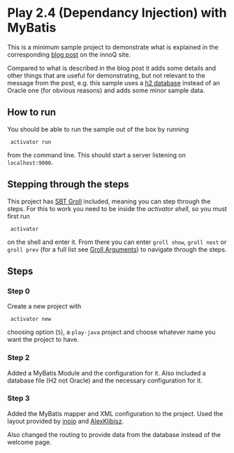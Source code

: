 # Play 2.4 (Dependancy Injection) with MyBatis

This is a minimum sample project to demonstrate what is explained in the corresponding [blog post]
on the innoQ site.

Compared to what is described in the blog post it adds some details and other things
that are useful for demonstrating, but not relevant to the message from the post,
e.g. this sample uses a [h2 database] instead of an Oracle one (for obvious reasons) and adds
some minor sample data.

## How to run
You should be able to run the sample out of the box by running

     activator run
          
from the command line. This should start a server listening on `localhost:9000`.

## Stepping through the steps

This project has [SBT Groll] included, meaning you can step through the steps.
For this to work you need to be inside the *activator shell*, so you must first run

     activator
                
on the shell and enter it.
From there you can enter `groll show`, `groll next` or `groll prev` (for a full list see [Groll Arguments]) to navigate through the steps.

## Steps

### Step 0
Create a new project with

     activator new
                        
choosing option (`5`), a `play-java` project and choose whatever name you want the project to have.


### Step 2
Added a MyBatis Module and the configuration for it.
Also included a database file (H2 not Oracle) and the necessary configuration for it.

### Step 3
Added the MyBatis mapper and XML configuration to the project.
Used the layout provided by [inoio] and [AlexKlibisz].

Also changed the routing to provide data from the database instead of the welcome page.


[inoio]: http://inoio.de/blog/2013/02/07/integrating-mybatis-guice-play2/

[AlexKlibisz]: http://alexklibisz.github.io/setting-up-play-framework-2.3.6-with-mybatis/

[blog post]: https://www.innoq.com/en/blog/play24-guice-mybatis/
[h2 database]: http://www.h2database.com
[SBT Groll]: https://github.com/sbt/sbt-groll
[Groll Arguments]: https://github.com/sbt/sbt-groll#argumentsoptions

